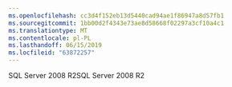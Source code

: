 ```yaml
---
ms.openlocfilehash: cc3d4f152eb13d5440cad94ae1f86947a8d57fb1
ms.sourcegitcommit: 1bb00d2f4343e73ae8d58668f02297a3cf10a4c1
ms.translationtype: MT
ms.contentlocale: pl-PL
ms.lasthandoff: 06/15/2019
ms.locfileid: "63872257"
---
```

<span data-ttu-id="8e278-101">SQL Server 2008 R2</span><span class="sxs-lookup"><span data-stu-id="8e278-101">SQL Server 2008 R2</span></span>